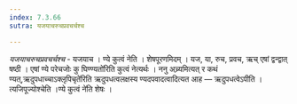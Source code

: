 ```yaml
---
index: 7.3.66
sutra: यजयाचरुचप्रवचर्चश्च

---
```

_यजयाचरुचप्रवचर्चश्च_ - यजयाच । ण्ये कुत्वं नेति । शेषपूरणमिदम् । यज, या, रुच, प्रवच, ऋच् एषां द्वन्द्वात् षष्ठी । एषां ण्ये परेचजोः कु घिण्ण्यतो॑रिति कुत्वं नेत्यर्थः । ननु अच्र्यमित्यत् र कथं ण्यत्,ऋदुपधाच्चाऽक्लृपिचृते॑रिति ऋदुपधत्वलक्षस्य ण्यदपवादत्वादित्यत आह —  ऋदुपधत्वेऽपीति । त्यजिपूज्योश्चेति ।ण्ये कुत्वं ने॑ति शेषः । 